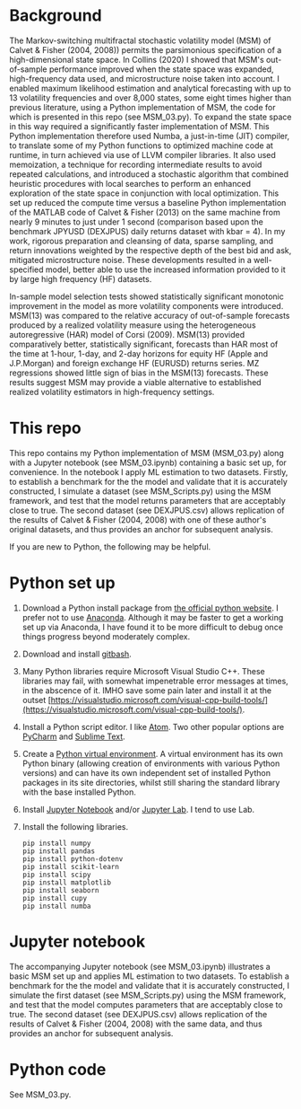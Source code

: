 # Background

The Markov-switching multifractal stochastic volatility model (MSM) of Calvet & Fisher (2004, 2008)) permits the parsimonious specification of a high-dimensional state space. In Collins (2020) I showed that MSM's out-of-sample performance improved when the state space was expanded, high-frequency data used, and microstructure noise taken into account. I enabled maximum likelihood estimation and analytical forecasting with up to 13 volatility frequencies and over 8,000 states, some eight times higher than previous literature, using a Python implementation of MSM, the code for which is presented in this repo (see MSM_03.py). To expand the state space in this way required a significantly faster implementation of MSM.  This Python implementation therefore used Numba, a just-in-time (JIT) compiler, to translate some of my Python functions to optimized machine code at runtime, in turn achieved via use of LLVM compiler libraries. It also used memoization, a technique for recording intermediate results to avoid repeated calculations, and introduced a stochastic algorithm that combined heuristic procedures with local searches to perform an enhanced exploration of the state space in conjunction with local optimization. This set up reduced the compute time versus a baseline Python implementation of the MATLAB code of Calvet & Fisher (2013) on the same machine from nearly 9 minutes to just under 1 second (comparison based upon the benchmark JPYUSD (DEXJPUS) daily returns dataset with kbar = 4). In my work, rigorous preparation and cleansing of data, sparse sampling, and return innovations weighted by the respective depth of the best bid and ask, mitigated microstructure noise. These developments resulted in a well-specified model, better able to use the increased information provided to it by large high frequency (HF) datasets. 

In-sample model selection tests showed statistically significant monotonic improvement in the model as more volatility components were introduced. MSM(13) was compared to the relative accuracy of out-of-sample forecasts produced by a realized volatility measure using the heterogeneous autoregressive (HAR) model of Corsi (2009). MSM(13) provided comparatively better, statistically significant, forecasts than HAR most of the time at 1-hour, 1-day, and 2-day horizons for equity HF (Apple and J.P.Morgan) and foreign exchange HF (EURUSD) returns series. MZ regressions showed little sign of bias in the MSM(13) forecasts. These results suggest MSM may provide a viable alternative to established realized volatility estimators in high-frequency settings.

# This repo

This repo contains my Python implementation of MSM (MSM_03.py) along with a Jupyter notebook (see MSM_03.ipynb) containing a basic set up, for convenience.  In the notebook I apply ML estimation to two datasets.  Firstly, to establish a benchmark for the the model and validate that it is accurately constructed, I simulate a dataset (see MSM_Scripts.py) using the MSM framework, and test that the model returns parameters that are acceptably close to true.  The second dataset (see DEXJPUS.csv) allows replication of the results of Calvet & Fisher (2004, 2008) with one of these author's original datasets, and thus provides an anchor for subsequent analysis.

If you are new to Python, the following may be helpful.

# Python set up

1. Download a Python install package from [the official python website](https://www.python.org/downloads/windows/). I prefer not to use [Anaconda](https://www.anaconda.com/). Although it may be faster to get a working set up via Anaconda, I have found it to be more difficult to debug once things progress beyond moderately complex.

2. Download and install [gitbash](https://gitforwindows.org/).

3. Many Python libraries require Microsoft Visual Studio C++. These libraries may fail, with somewhat impenetrable error messages at times, in the abscence of it. IMHO save some pain later and install it at the outset [https://visualstudio.microsoft.com/visual-cpp-build-tools/](https://visualstudio.microsoft.com/visual-cpp-build-tools/).

4. Install a Python script editor.  I like [Atom](https://atom.io/).  Two other popular options are [PyCharm](https://www.jetbrains.com/pycharm/) and [Sublime Text](https://www.sublimetext.com/).

5. Create a [Python virtual environment](https://www.python.org/dev/peps/pep-0405/).  A virtual environment has its own Python binary (allowing creation of environments with various Python versions) and can have its own independent set of installed Python packages in its site directories, whilst still sharing the standard library with the base installed Python.

6. Install [Jupyter Notebook](https://jupyter.org/) and/or [Jupyter Lab](https://jupyter.org/install.html). I tend to use Lab.

7. Install the following libraries.

   ```
   pip install numpy
   pip install pandas
   pip install python-dotenv
   pip install scikit-learn
   pip install scipy
   pip install matplotlib
   pip install seaborn
   pip install cupy
   pip install numba
   ```

# Jupyter notebook

The accompanying Jupyter notebook (see MSM_03.ipynb) illustrates a basic MSM set up and applies ML estimation to two datasets. To establish a benchmark for the the model and validate that it is accurately constructed, I simulate the first dataset (see MSM_Scripts.py) using the MSM framework, and test that the model computes parameters that are acceptably close to true.  The second dataset (see DEXJPUS.csv) allows replication of the results of Calvet & Fisher (2004, 2008) with the same data, and thus provides an anchor for subsequent analysis.

# Python code

See MSM_03.py.



